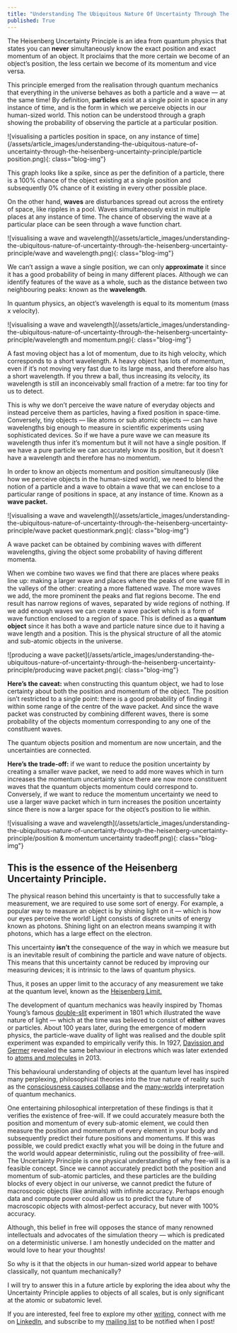 ```yaml
---
title: "Understanding The Ubiquitous Nature Of Uncertainty Through The Heisenberg Uncertainty Principle"
published: True
---
```


The Heisenberg Uncertainty Principle is an idea from quantum physics that states you can <b>never</b> simultaneously know the exact position and exact momentum of an object. It proclaims that the more certain we become of an object’s position, the less certain we become of its momentum and vice versa.

This principle emerged from the realisation through quantum mechanics that everything in the universe behaves as both a particle and a wave — at the same time! By definition, <b>particles</b> exist at a single point in space in any instance of time, and is the form in which we perceive objects in our human-sized world. This notion can be understood through a graph showing the probability of observing the particle at a particular position.

![visualising a particles position in space, on any instance of time](/assets/article_images/understanding-the-ubiquitous-nature-of-uncertainty-through-the-heisenberg-uncertainty-principle/particle position.png){: class="blog-img"}

This graph looks like a spike, since as per the definition of a particle, there is a 100% chance of the object existing at a single position and subsequently 0% chance of it existing in every other possible place.

On the other hand, <b>waves</b> are disturbances spread out across the entirety of space, like ripples in a pool. Waves simultaneously exist in multiple places at any instance of time. The chance of observing the wave at a particular place can be seen through a wave function chart.

![visualising a wave and wavelength](/assets/article_images/understanding-the-ubiquitous-nature-of-uncertainty-through-the-heisenberg-uncertainty-principle/wave and wavelength.png){: class="blog-img"}

We can’t assign a wave a single position, we can only <b>approximate</b> it since it has a good probability of being in many different places. Although we can identify features of the wave as a whole, such as the distance between two neighbouring peaks: known as the <b>wavelength</b>.

In quantum physics, an object’s wavelength is equal to its momentum (mass x velocity).

![visualising a wave and wavelength](/assets/article_images/understanding-the-ubiquitous-nature-of-uncertainty-through-the-heisenberg-uncertainty-principle/wavelength and momentum.png){: class="blog-img"}

A fast moving object has a lot of momentum, due to its high velocity, which corresponds to a short wavelength. A heavy object has lots of momentum, even if it’s not moving very fast due to its large mass, and therefore also has a short wavelength. If you threw a ball, thus increasing its velocity, its wavelength is still an inconceivably small fraction of a metre: far too tiny for us to detect.

This is why we don’t perceive the wave nature of everyday objects and instead perceive them as particles, having a fixed position in space-time.
Conversely, tiny objects — like atoms or sub atomic objects — can have wavelengths big enough to measure in scientific experiments using sophisticated devices. So if we have a pure wave we can measure its wavelength thus infer it’s momentum but it will not have a single position. If we have a pure particle we can accurately know its position, but it doesn’t have a wavelength and therefore has no momentum.

In order to know an objects momentum and position simultaneously (like how we perceive objects in the human-sized world), we need to blend the notion of a particle and a wave to obtain a wave that we can enclose to a particular range of positions in space, at any instance of time. Known as a <b>wave packet.</b>

![visualising a wave and wavelength](/assets/article_images/understanding-the-ubiquitous-nature-of-uncertainty-through-the-heisenberg-uncertainty-principle/wave packet questionmark.png){: class="blog-img"}

A wave packet can be obtained by combining waves with different wavelengths, giving the object some probability of having different momenta.

When we combine two waves we find that there are places where peaks line up: making a larger wave and places where the peaks of one wave fill in the valleys of the other: creating a more flattened wave. The more waves we add, the more prominent the peaks and flat regions become. The end result has narrow regions of waves, separated by wide regions of nothing. If we add enough waves we can create a wave packet which is a form of wave function enclosed to a region of space. This is defined as a <b>quantum object</b> since it has both a wave and particle nature since due to it having a wave length and a position. This is the physical structure of all the atomic and sub-atomic objects in the universe.

![producing a wave packet](/assets/article_images/understanding-the-ubiquitous-nature-of-uncertainty-through-the-heisenberg-uncertainty-principle/producing wave packet.png){: class="blog-img"}

<b>Here’s the caveat:</b> when constructing this quantum object, we had to lose certainty about both the position and momentum of the object. The position isn’t restricted to a single point: there is a good probability of finding it within some range of the centre of the wave packet. And since the wave packet was constructed by combining different waves, there is some probability of the objects momentum corresponding to any one of the constituent waves.

The quantum objects position and momentum are now uncertain, and the uncertainties are connected.

<b>Here’s the trade-off:</b> if we want to reduce the position uncertainty by creating a smaller wave packet, we need to add more waves which in turn increases the momentum uncertainty since there are now more constituent waves that the quantum objects momentum could correspond to. Conversely, if we want to reduce the momentum uncertainty we need to use a larger wave packet which in turn increases the position uncertainty since there is now a larger space for the object’s position to lie within.

![visualising a wave and wavelength](/assets/article_images/understanding-the-ubiquitous-nature-of-uncertainty-through-the-heisenberg-uncertainty-principle/position & momentum uncertainty tradeoff.png){: class="blog-img"}

<h2>This is the essence of the Heisenberg Uncertainty Principle.</h2>

The physical reason behind this uncertainty is that to successfully take a measurement, we are required to use some sort of energy. For example, a popular way to measure an object is by shining light on it — which is how our eyes perceive the world! Light consists of discrete units of energy known as photons. Shining light on an electron means swamping it with photons, which has a large effect on the electron.

This uncertainty <b>isn’t</b> the consequence of the way in which we measure but is an inevitable result of combining the particle and wave nature of objects. This means that this uncertainty cannot be reduced by improving our measuring devices; it is intrinsic to the laws of quantum physics.

Thus, it poses an upper limit to the accuracy of any measurement we take at the quantum level, known as the <a href="https://en.wikipedia.org/wiki/Uncertainty_principle#Heisenberg_limit">Heisenberg Limit.</a>

The development of quantum mechanics was heavily inspired by Thomas Young’s famous <a href="https://en.wikipedia.org/wiki/Double-slit_experiment">double-slit</a> experiment in 1801 which illustrated the wave nature of light — which at the time was believed to consist of <b>either</b> waves or particles. About 100 years later, during the emergence of modern physics, the particle-wave duality of light was realised and the double split experiment was expanded to empirically verify this. In 1927, <a href="https://en.wikipedia.org/wiki/Davisson%E2%80%93Germer_experiment">Davission and Germer</a> revealed the same behaviour in electrons which was later extended to <a href="https://pubs.rsc.org/en/content/articlelanding/2013/CP/c3cp51500a#!divAbstract">atoms and molecules</a> in 2013.

This behavioural understanding of objects at the quantum level has inspired many perplexing, philosophical theories into the true nature of reality such as the <a href="https://en.wikipedia.org/wiki/Von_Neumann%E2%80%93Wigner_interpretation#:~:text=The%20von%20Neumann%E2%80%93Wigner%20interpretation,the%20process%20of%20quantum%20measurement">consciousness causes collapse</a> and the <a href="https://en.wikipedia.org/wiki/Many-worlds_interpretation">many-worlds</a> interpretation of quantum mechanics.

One entertaining philosophical interpretation of these findings is that it verifies the existence of free-will. If we could accurately measure both the position and momentum of every sub-atomic element, we could then measure the position and momentum of every element in your body and subsequently predict their future positions and momentums. If this was possible, we could predict exactly what you will be doing in the future and the world would appear deterministic, ruling out the possibility of free-will. The Uncertainty Principle is one physical understanding of why free-will is a feasible concept. Since we cannot accurately predict both the position and momentum of sub-atomic particles, and these particles are the building blocks of every object in our universe, we cannot predict the future of macroscopic objects (like animals) with infinite accuracy. Perhaps enough data and compute power could allow us to predict the future of macroscopic objects with almost-perfect accuracy, but never with 100% accuracy.

Although, this belief in free will opposes the stance of many renowned intellectuals and advocates of the simulation theory — which is predicated on a deterministic universe. I am honestly undecided on the matter and would love to hear your thoughts!

So why is it that the objects in our human-sized world appear to behave classically, not quantum mechanically?

I will try to answer this in a future article by exploring the idea about why the Uncertainty Principle applies to objects of all scales, but is only significant at the atomic or subatomic level.

If you are interested, feel free to explore my other <a href="https://joekadi.medium.com/">writing</a>, connect with me on <a href="https://www.linkedin.com/in/joe-kadi/">LinkedIn</a>, and subscribe to my <a href="https://mailchi.mp/e5e63e1cd43f/joe-kadi">mailing list</a> to be notified when I post!